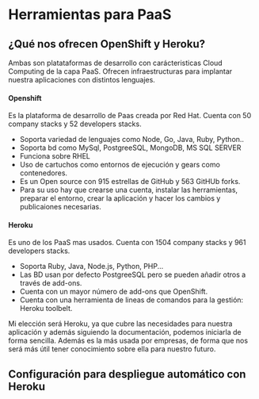 # Herramientas para PaaS

## ¿Qué nos ofrecen OpenShift y Heroku?

Ambas son platataformas de desarrollo con carácteristicas Cloud Computing de la capa PaaS. Ofrecen infraestructuras para implantar nuestra aplicaciones con distintos lenguajes.

#### Openshift

Es la plataforma de desarrollo de Paas creada por Red Hat. Cuenta con 50 company stacks y 52 developers stacks.
- Soporta variedad de lenguajes como Node, Go, Java, Ruby, Python..
- Soporta bd como MySql, PostgreeSQL, MongoDB, MS SQL SERVER
- Funciona sobre RHEL
- Uso de cartuchos como entornos de ejecución y gears como contenedores.
- Es un Open source con 915 estrellas de GitHub y 563 GitHUb forks.
- Para su uso hay que crearse una cuenta, instalar las herramientas, preparar el entorno, crear la aplicación y hacer los cambios y publicaiones necesarias.

#### Heroku

Es uno de los PaaS mas usados. Cuenta con 1504 company stacks y 961 developers stacks.
- Soporta Ruby, Java, Node.js, Python, PHP...
- Las BD usan por defecto PostgreeSQL pero se pueden añadir otros a través de add-ons.
- Cuenta con un mayor número de add-ons que OpenShift.
- Cuenta con una herramienta de lineas de comandos para la gestión: Heroku toolbelt.

Mi elección será Heroku, ya que cubre las necesidades para nuestra aplicación y además siguiendo la documentación, podemos iniciarla de forma sencilla. Además es la más usada por empresas, de forma que nos será más útil tener conocimiento sobre ella para nuestro futuro.

## Configuración para despliegue automático con Heroku
